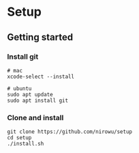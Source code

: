 # Setup

## Getting started

### Install git
```
# mac
xcode-select --install

# ubuntu
sudo apt update
sudo apt install git
```

### Clone and install
```
git clone https://github.com/nirowu/setup
cd setup
./install.sh
```
